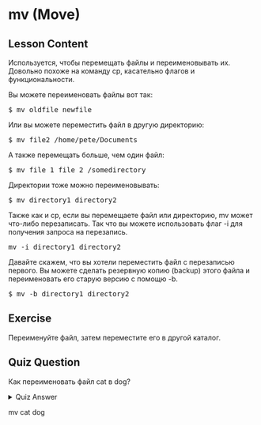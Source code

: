 # mv (Move)

## Lesson Content

Используется, чтобы перемещать файлы и переименовывать их. Довольно похоже на команду cp, касательно флагов и функциональности.

Вы можете переименовать файлы вот так:

<pre>$ mv oldfile newfile</pre>

Или вы можете переместить файл в другую директорию:

<pre>$ mv file2 /home/pete/Documents</pre>

А также перемещать больше, чем один файл:

<pre>$ mv file_1 file_2 /somedirectory</pre>

Директории тоже можно переименовывать:

<pre>$ mv directory1 directory2</pre>

Также как и cp, если вы перемещаете файл или директорию, mv может что-либо перезаписать. Так что вы можете использовать флаг -i для получения запроса на перезапись.

<pre>mv -i directory1 directory2</pre>

Давайте скажем, что вы хотели переместить файл с перезаписью первого. Вы можете сделать резервную копию (backup) этого файла и переименовать его старую версию с помощю -b.

<pre>$ mv -b directory1 directory2</pre>

## Exercise

Переименуйте файл, затем переместите его в другой каталог.

## Quiz Question

Как переименовать файл cat в dog?

<details>
    <summary>Quiz Answer</summary>
</details>

mv cat dog